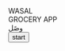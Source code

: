 <!DOCTYPE html>
<html lang="en">
<head>
    <meta charset="UTF-8">
    <meta name="viewport" content="width=device-width, initial-scale=1.0">
    <link rel="stylesheet" href="css/all.min.css">
    <link rel="stylesheet" href="css/bootstrap.min.css">
    <link rel="stylesheet" href="css/style.css">
</head>
<body>
    <div class="center">
        <div class="content text-center">
    <div class="wasal">WASAL</div>
    <div class="Grocery mt-4">GROCERY APP</div>
    <div class="arabic mt-4">وصًل</div>
    <a href="../Register page/register.html"><button class="mt-5">start</button></a>
</div>
</div>
</body>
</html>
